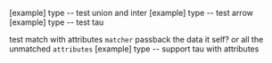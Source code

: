 [example] type -- test union and inter
[example] type -- test arrow
[example] type -- test tau

test match with attributes
`matcher` passback the data it self? or all the unmatched `attributes`
[example] type -- support tau with attributes
